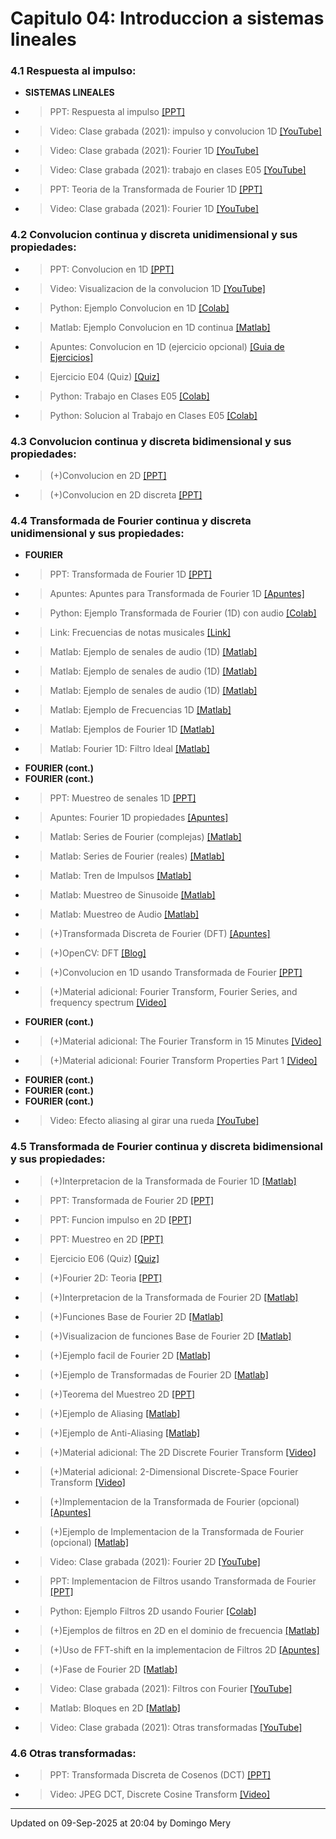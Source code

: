 
# Capitulo 04: Introduccion a sistemas lineales
### 4.1 Respuesta al impulso:
* **SISTEMAS LINEALES** 
* > PPT: Respuesta al impulso [[PPT]](https://github.com/domingomery/imagenes/blob/master/clases/Cap04_Sistemas_Lineales/presentations/IMG04_FuncionImpulso.pptx)
* > Video: Clase grabada (2021): impulso y convolucion 1D [[YouTube]](https://youtu.be/dfCPJbXlRQE)
* > Video: Clase grabada (2021): Fourier 1D [[YouTube]](https://youtu.be/i9myDWziJ5s)
* > Video: Clase grabada (2021): trabajo en clases E05 [[YouTube]](https://youtu.be/QdOhk4hzObk)
* > PPT: Teoria de la Transformada de Fourier 1D [[PPT]](https://github.com/domingomery/imagenes/blob/master/clases/Cap04_Sistemas_Lineales/presentations/IMG04_Fourier1D_Teoria.pptx)
* > Video: Clase grabada (2021): Fourier 1D [[YouTube]](https://youtu.be/Uan_Ifqft5A)
### 4.2 Convolucion continua y discreta unidimensional y sus propiedades:
* > PPT: Convolucion en 1D [[PPT]](https://github.com/domingomery/imagenes/blob/master/clases/Cap04_Sistemas_Lineales/presentations/IMG04_Convolucion1D.pptx)
* > Video: Visualizacion de la convolucion 1D [[YouTube]](https://youtu.be/IOXzLMqcLbg)
* > Python: Ejemplo Convolucion en 1D [[Colab]](https://colab.research.google.com/drive/1I_WXzkk-9eK9_ZMLvByU9uUTgSmqIjJf)
* > Matlab: Ejemplo Convolucion en 1D continua [[Matlab]](https://github.com/domingomery/imagenes/blob/master/clases/Cap04_Sistemas_Lineales/matlab/IMG04_Convolucion1DContinua.m)
* > Apuntes: Convolucion en 1D (ejercicio opcional) [[Guia de Ejercicios]](https://github.com/domingomery/imagenes/blob/master/clases/Cap04_Sistemas_Lineales/presentations/IMG04_Ejercicios_Convolucion1D.pdf)
* > Ejercicio E04 (Quiz) [[Quiz]](https://cursos.canvas.uc.cl/courses/90276/assignments)
* > Python: Trabajo en Clases E05 [[Colab]](https://drive.google.com/file/d/1LXrlKhv9bDXD4GchmxVv_Yw4Q0G_iky8/view?usp=sharing)
* > Python: Solucion al Trabajo en Clases E05 [[Colab]](https://colab.research.google.com/drive/xxxxxxx)
### 4.3 Convolucion continua y discreta bidimensional y sus propiedades:
* > (+)Convolucion en 2D [[PPT]](https://github.com/domingomery/imagenes/blob/master/clases/Cap04_Sistemas_Lineales/presentations/IMG04_Fourier2D_Convolucion.pptx)
* > (+)Convolucion en 2D discreta [[PPT]](https://github.com/domingomery/imagenes/blob/master/clases/Cap04_Sistemas_Lineales/presentations/IMG04_Fourier2D_ConvolucionDiscreta.pptx)
### 4.4 Transformada de Fourier continua y discreta unidimensional y sus propiedades:
* **FOURIER** 
* > PPT: Transformada de Fourier 1D [[PPT]](https://github.com/domingomery/imagenes/blob/master/clases/Cap04_Sistemas_Lineales/presentations/IMG04_Fourier1D.pptx)
* > Apuntes: Apuntes para Transformada de Fourier 1D [[Apuntes]](https://github.com/domingomery/imagenes/blob/master/clases/Cap04_Sistemas_Lineales/presentations/IMG04_TransformadaFourier1D.pdf)
* > Python: Ejemplo Transformada de Fourier (1D) con audio [[Colab]](https://colab.research.google.com/drive/17Vs-z4KIsgzOc_h3KWFZko2gPOvPRRfY)
* > Link: Frecuencias de notas musicales [[Link]](https://pages.mtu.edu/~suits/notefreqs.html)
* > Matlab: Ejemplo de senales de audio (1D) [[Matlab]](https://github.com/domingomery/imagenes/blob/master/clases/Cap04_Sistemas_Lineales/matlab/IMG04_Audio.m)
* > Matlab: Ejemplo de senales de audio (1D) [[Matlab]](https://github.com/domingomery/imagenes/blob/master/clases/Cap04_Sistemas_Lineales/matlab/IMG04_AudioGong.m)
* > Matlab: Ejemplo de senales de audio (1D) [[Matlab]](https://github.com/domingomery/imagenes/blob/master/clases/Cap04_Sistemas_Lineales/matlab/IMG04_Audiotest.m)
* > Matlab: Ejemplo de Frecuencias 1D [[Matlab]](https://github.com/domingomery/imagenes/blob/master/clases/Cap04_Sistemas_Lineales/matlab/IMG04_AudioPhone.m)
* > Matlab: Ejemplos de Fourier 1D [[Matlab]](https://github.com/domingomery/imagenes/blob/master/clases/Cap04_Sistemas_Lineales/matlab/IMG04_Fourier1D_Idea.m)
* > Matlab: Fourier 1D: Filtro Ideal [[Matlab]](https://github.com/domingomery/imagenes/blob/master/clases/Cap04_Sistemas_Lineales/matlab/IMG04_Fourier1D_FiltroIdeal.m)
* **FOURIER (cont.)** 
* **FOURIER (cont.)** 
* > PPT: Muestreo de senales 1D [[PPT]](https://github.com/domingomery/imagenes/blob/master/clases/Cap04_Sistemas_Lineales/presentations/IMG04_Muestreo1D_DFT.pptx)
* > Apuntes: Fourier 1D propiedades [[Apuntes]](https://github.com/domingomery/imagenes/blob/master/clases/Cap04_Sistemas_Lineales/presentations/IMG04_Fourier1D_Propiedades.pdf)
* > Matlab: Series de Fourier (complejas) [[Matlab]](https://github.com/domingomery/imagenes/blob/master/clases/Cap04_Sistemas_Lineales/matlab/IMG04_SerieFourierCn.m)
* > Matlab: Series de Fourier (reales) [[Matlab]](https://github.com/domingomery/imagenes/blob/master/clases/Cap04_Sistemas_Lineales/matlab/IMG04_SerieFourier.m)
* > Matlab: Tren de Impulsos [[Matlab]](https://github.com/domingomery/imagenes/blob/master/clases/Cap04_Sistemas_Lineales/matlab/IMG04_TrenImpulsos.m)
* > Matlab: Muestreo de Sinusoide [[Matlab]](https://github.com/domingomery/imagenes/blob/master/clases/Cap04_Sistemas_Lineales/matlab/IMG04_MuestreoSinusoide.m)
* > Matlab: Muestreo de Audio [[Matlab]](https://github.com/domingomery/imagenes/blob/master/clases/Cap04_Sistemas_Lineales/matlab/IMG04_MuestreoAudio.m)
* > (+)Transformada Discreta de Fourier (DFT) [[Apuntes]](https://github.com/domingomery/imagenes/blob/master/clases/Cap04_Sistemas_Lineales/presentations/IMG04_Fourier1D_DFT.pdf)
* > (+)OpenCV: DFT [[Blog]](http://datahacker.rs/discrete-fourier-transform-part1/)
* > (+)Convolucion en 1D usando Transformada de Fourier [[PPT]](https://github.com/domingomery/imagenes/blob/master/clases/Cap04_Sistemas_Lineales/presentations/IMG04_Fourier1D_ConvolucionDiscreta.pptx)
* > (+)Material adicional: Fourier Transform, Fourier Series, and frequency spectrum [[Video]](https://www.youtube.com/watch?v=r18Gi8lSkfM)
* **FOURIER (cont.)** 
* > (+)Material adicional: The Fourier Transform in 15 Minutes [[Video]](https://www.youtube.com/watch?v=vQLH7qTeJRM)
* > (+)Material adicional: Fourier Transform Properties Part 1 [[Video]](https://www.youtube.com/watch?v=U02z_hQmWcQ)
* **FOURIER (cont.)** 
* **FOURIER (cont.)** 
* **FOURIER (cont.)** 
* > Video: Efecto aliasing al girar una rueda [[YouTube]](https://youtu.be/VNftf5qLpiA)
### 4.5 Transformada de Fourier continua y discreta bidimensional y sus propiedades:
* > (+)Interpretacion de la Transformada de Fourier 1D [[Matlab]](https://github.com/domingomery/imagenes/blob/master/clases/Cap04_Sistemas_Lineales/matlab/IMG04_FourierInterpretacion.m)
* > PPT: Transformada de Fourier 2D [[PPT]](https://github.com/domingomery/imagenes/blob/master/clases/Cap04_Sistemas_Lineales/presentations/IMG04_Fourier_2D.pptx)
* > PPT: Funcion impulso en 2D [[PPT]](https://github.com/domingomery/imagenes/blob/master/clases/Cap04_Sistemas_Lineales/presentations/IMG04_Impulso_2D.pptx)
* > PPT: Muestreo en 2D [[PPT]](https://github.com/domingomery/imagenes/blob/master/clases/Cap04_Sistemas_Lineales/presentations/IMG04_Muestreo_2D.pptx)
* > Ejercicio E06 (Quiz) [[Quiz]](https://cursos.canvas.uc.cl/courses/90276/assignments)
* > (+)Fourier 2D: Teoria [[PPT]](https://github.com/domingomery/imagenes/blob/master/clases/Cap04_Sistemas_Lineales/presentations/IMG04_Fourier2D_Teoria.pptx)
* > (+)Interpretacion de la Transformada de Fourier 2D [[Matlab]](https://github.com/domingomery/imagenes/blob/master/clases/Cap04_Sistemas_Lineales/matlab/IMG04_FourierInterpretacion2D.m)
* > (+)Funciones Base de Fourier 2D [[Matlab]](https://github.com/domingomery/imagenes/blob/master/clases/Cap04_Sistemas_Lineales/matlab/IMG04_FourierBasis.m)
* > (+)Visualizacion de funciones Base de Fourier 2D [[Matlab]](https://github.com/domingomery/imagenes/blob/master/clases/Cap04_Sistemas_Lineales/matlab/IMG04_Fourier2DVisualization.m)
* > (+)Ejemplo facil de Fourier 2D [[Matlab]](https://github.com/domingomery/imagenes/blob/master/clases/Cap04_Sistemas_Lineales/matlab/IMG04_Fourier2D_EasyExample.m)
* > (+)Ejemplo de Transformadas de Fourier 2D [[Matlab]](https://github.com/domingomery/imagenes/blob/master/clases/Cap04_Sistemas_Lineales/matlab/IMG04_Fourier2DFunciones.m)
* > (+)Teorema del Muestreo 2D [[PPT]](https://github.com/domingomery/imagenes/blob/master/clases/Cap04_Sistemas_Lineales/presentations/IMG04_Teorema_Muestreo_2D.pptx)
* > (+)Ejemplo de Aliasing [[Matlab]](https://github.com/domingomery/imagenes/blob/master/clases/Cap04_Sistemas_Lineales/matlab/IMG04_Aliasing2D.m)
* > (+)Ejemplo de Anti-Aliasing [[Matlab]](https://github.com/domingomery/imagenes/blob/master/clases/Cap04_Sistemas_Lineales/matlab/IMG04_AliasingBarbaraNew.m)
* > (+)Material adicional: The 2D Discrete Fourier Transform [[Video]](https://www.youtube.com/watch?v=NbQY1x8H6QQ)
* > (+)Material adicional: 2-Dimensional Discrete-Space Fourier Transform [[Video]](https://www.youtube.com/watch?v=YYGltoYEmKo)
* > (+)Implementacion de la Transformada de Fourier (opcional) [[Apuntes]](https://github.com/domingomery/imagenes/blob/master/clases/Cap04_Sistemas_Lineales/presentations/IMG04_ImplementacionTransformadas.pdf)
* > (+)Ejemplo de Implementacion de la Transformada de Fourier (opcional) [[Matlab]](https://github.com/domingomery/imagenes/blob/master/clases/Cap04_Sistemas_Lineales/matlab/IMG04_ImplementacionTransformada.m)
* > Video: Clase grabada (2021): Fourier 2D [[YouTube]](https://youtu.be/G4zO53sVGV8)
* > PPT: Implementacion de Filtros usando Transformada de Fourier [[PPT]](https://github.com/domingomery/imagenes/blob/master/clases/Cap04_Sistemas_Lineales/presentations/IMG04_Fourier2D_ImplementacionFiltros.pptx)
* > Python: Ejemplo Filtros 2D usando Fourier [[Colab]](https://colab.research.google.com/drive/1E4CtsHpohsNRBXwJotORrmTGvGpAQDGM)
* > (+)Ejemplos de filtros en 2D en el dominio de frecuencia [[Matlab]](https://github.com/domingomery/imagenes/blob/master/clases/Cap04_Sistemas_Lineales/matlab/IMG04_FiltrosFreq2D.m)
* > (+)Uso de FFT-shift en la implementacion de Filtros 2D [[Apuntes]](https://github.com/domingomery/imagenes/blob/master/clases/Cap04_Sistemas_Lineales/presentations/IMG04_FFTSHIFT_Filtros2D.pdf)
* > (+)Fase de Fourier 2D [[Matlab]](https://github.com/domingomery/imagenes/blob/master/clases/Cap04_Sistemas_Lineales/matlab/IMG04_Fourier2DFase.m)
* > Video: Clase grabada (2021): Filtros con Fourier [[YouTube]](https://youtu.be/JpHN9D_cF_c)
* > Matlab: Bloques en 2D [[Matlab]](https://github.com/domingomery/imagenes/blob/master/clases/Cap04_Sistemas_Lineales/matlab/IMG04_Fourier2DBloques.m)
* > Video: Clase grabada (2021): Otras transformadas [[YouTube]](https://youtu.be/dRo0efWWetw)
### 4.6 Otras transformadas:
* > PPT: Transformada Discreta de Cosenos (DCT) [[PPT]](https://github.com/domingomery/imagenes/blob/master/clases/Cap04_Sistemas_Lineales/presentations/IMG04_TransformadaDCT.pptx)
* > Video: JPEG DCT, Discrete Cosine Transform [[Video]](https://www.youtube.com/watch?v=Q2aEzeMDHMA)
---


Updated on 09-Sep-2025 at 20:04 by Domingo Mery
